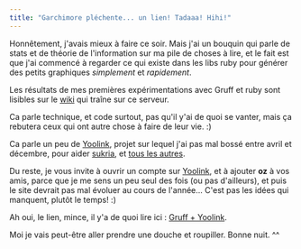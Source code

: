 ```yaml
---
title: "Garchimore pléchente... un lien! Tadaaa! Hihi!"
---
```


Honnêtement, j'avais mieux à faire ce soir. Mais j'ai un bouquin qui parle de
stats et de théorie de l'information sur ma pile de choses à lire, et le fait
est que j'ai commencé à regarder ce qui existe dans les libs ruby pour générer
des petits graphiques _simplement_ et _rapidement_.

Les résultats de mes premières expérimentations avec Gruff et ruby sont
lisibles sur le [wiki](http://cyprio.net/wiki) qui traîne sur ce serveur.

Ca parle technique, et code surtout, pas qu'il y'ai de quoi se vanter, mais ça
rebutera ceux qui ont autre chose à faire de leur vie. :)

Ca parle un peu de [Yoolink](http://www.yoolink.fr), projet sur lequel j'ai
pas mal bossé entre avril et décembre, pour aider
[sukria](http://www.sukria.net/fr), et [tous les
autres](http://www.weborama.com).

Du reste, je vous invite à ouvrir un compte sur
[Yoolink](http://www.yoolink.fr), et à ajouter **oz** à vos amis, parce que je
me sens un peu seul des fois (ou pas d'ailleurs), et puis le site devrait pas
mal évoluer au cours de l'année... C'est pas les idées qui manquent, plutôt le
temps! :)

Ah oui, le lien, mince, il y'a de quoi lire ici : [Gruff +
Yoolink](http://www.cyprio.net/wiki/YoolinkEtGruff).

Moi je vais peut-être aller prendre une douche et roupiller. Bonne nuit. ^^

